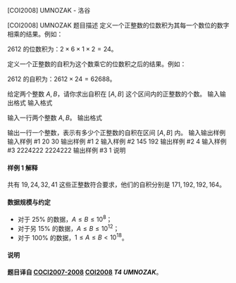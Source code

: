 



[COI2008] UMNOZAK - 洛谷














[COI2008] UMNOZAK
题目描述
定义一个正整数的位数积为其每一个数位的数字相乘的结果。例如：

$2612$ 的位数积为：$2\times 6\times 1\times 2=24$。

定义一个正整数的自积为这个数乘它的位数积之后的结果。例如：

$2612$ 的自积为：$2612\times 24=62688$。

给定两个整数 $A,B$，请你求出自积在 $[A,B]$ 这个区间内的正整数的个数。
输入输出格式
输入格式

输入一行两个整数 $A,B$。
输出格式

输出一行一个整数，表示有多少个正整数的自积在区间 $[A,B]$ 内。
输入输出样例
输入样例 #1
20 30
输出样例 #1
2
输入样例 #2
145 192
输出样例 #2
4
输入样例 #3
2224222 2224222
输出样例 #3
1
说明
#### 样例 1 解释

共有 $19,24,32,41$ 这些正整数符合要求，他们的自积分别是 $171,192,192,164$。

#### 数据规模与约定

- 对于 $25\%$ 的数据，$A\le B\le 10^8$；
- 对于另 $15\%$ 的数据，$A\le B\le 10^{12}$；
- 对于 $100\%$ 的数据，$1\le A\le B< 10^{18}$。

#### 说明

**题目译自 [COCI2007-2008](https://hsin.hr/coci/archive/2007_2008/) [COI2008](https://hsin.hr/coci/archive/2007_2008/olympiad_tasks.pdf) *T4 UMNOZAK***。






